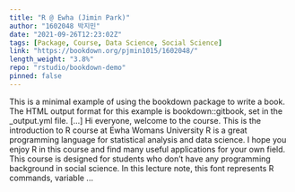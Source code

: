 ```yaml
---
title: "R @ Ewha (Jimin Park)"
author: "1602048 박지민"
date: "2021-09-26T12:23:02Z"
tags: [Package, Course, Data Science, Social Science]
link: "https://bookdown.org/pjmin1015/1602048/"
length_weight: "3.8%"
repo: "rstudio/bookdown-demo"
pinned: false
---
```


This is a minimal example of using the bookdown package to write a book. The HTML output format for this example is bookdown::gitbook, set in the _output.yml file. [...] Hi everyone, welcome to the course. This is the introduction to R course at Ewha Womans University R is a great programming language for statistical analysis and data science. I hope you enjoy R in this course and find many useful applications for your own field. This course is designed for students who don’t have any programming background in social science. In this lecture note, this font represents R commands, variable ...
